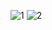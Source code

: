![1](https://user-images.githubusercontent.com/53888108/116503975-4d750a00-a8f2-11eb-8b17-230cbae4e3e8.PNG)
![2](https://user-images.githubusercontent.com/53888108/116504065-7c8b7b80-a8f2-11eb-8ec1-46c85371def4.jpg)


